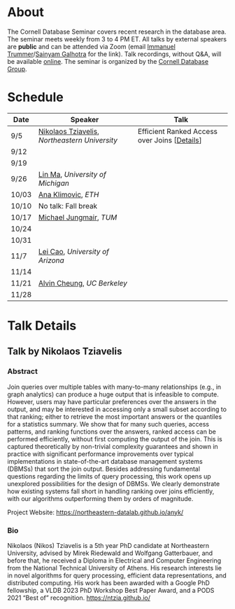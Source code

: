# About

The Cornell Database Seminar covers recent research in the database area. The seminar meets weekly from 3 to 4 PM ET. All talks by external speakers are **public** and can be attended via Zoom (email [Immanuel Trummer](https://itrummer.github.io/)/[Sainyam Galhotra](https://sainyamgalhotra.com) for the link). Talk recordings, without Q&A, will be available [online](https://www.youtube.com/playlist?list=PLNBDQderXUGp-zvSkzHh1sT2YJ2M-fxx4). The seminar is organized by the [Cornell Database Group](https://cornelldb.github.io/dbgrouphp/).

# Schedule

|Date|Speaker|Talk|
|---|----- | ------- |
|9/5|[Nikolaos Tziavelis](https://ntzia.github.io/), _Northeastern University_ | Efficient Ranked Access over Joins \[[Details](#talk-by-nikolaos-tziaveliss)\]
|9/12|
|9/19|
|9/26|[Lin Ma](https://linmagit.github.io/), _University of Michigan_ | 
|10/03|[Ana Klimovic](https://anakli.inf.ethz.ch/), _ETH_ |
|10/10| No talk: Fall break
|10/17|[Michael Jungmair](https://db.in.tum.de/~jungmair/), _TUM_ |
|10/24|
|10/31|
|11/7|[Lei Cao](https://www2.cs.arizona.edu/~caolei/), _University of Arizona_ |
|11/14|
|11/21|[Alvin Cheung](https://people.eecs.berkeley.edu/~akcheung/), _UC Berkeley_ |
|11/28|


# Talk Details

## Talk by Nikolaos Tziavelis


### Abstract
Join queries over multiple tables with many-to-many relationships (e.g., in graph analytics) can produce a huge output that is infeasible to compute. However, users may have particular preferences over the answers in the output, and may be interested in accessing only a small subset according to that ranking; either to retrieve the most important answers or the quantiles for a statistics summary. We show that for many such queries, access patterns, and ranking functions over the answers, ranked access can be performed efficiently, without first computing the output of the join. This is captured theoretically by non-trivial complexity guarantees and shown in practice with significant performance improvements over typical implementations in state-of-the-art database management systems (DBMSs) that sort the join output. Besides addressing fundamental questions regarding the limits of query processing, this work opens up unexplored possibilities for the design of DBMSs. We clearly demonstrate how existing systems fall short in handling ranking over joins efficiently, with our algorithms outperforming them by orders of magnitude.

Project Website: https://northeastern-datalab.github.io/anyk/

### Bio
Nikolaos (Nikos) Tziavelis is a 5th year PhD candidate at Northeastern University, advised by Mirek Riedewald and Wolfgang Gatterbauer, and before that, he received a Diploma in Electrical and Computer Engineering from the National Technical University of Athens. His research interests lie in novel algorithms for query processing, efficient data representations, and distributed computing. His work has been awarded with  a Google PhD fellowship, a VLDB 2023 PhD Workshop Best Paper Award, and a PODS 2021 “Best of” recognition.
https://ntzia.github.io/

